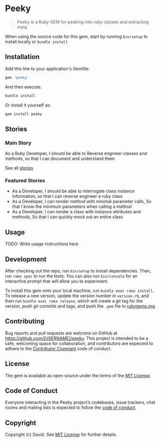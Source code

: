 # Peeky

> Peeky is a Ruby GEM for peaking into ruby classes and extracting meta

When using the source code for this gem, start by running `bin/setup` to install locally or `bundle install`

## Installation

Add this line to your application's Gemfile:

```ruby
gem 'peeky'
```

And then execute:

```bash
bundle install
```

Or install it yourself as:

```bash
gem install peeky
```

## Stories

### Main Story

As a Ruby Developer, I should be able to Reverse engineer classes and methods, so that I can document and understand them

See all [stories](./README-stories.md)

### Featured Stories

- As a Developer, I should be able to interrogate class instance information, so that I can reverse engineer a ruby class
- As a Developer, I can render method with minimal parameter calls, So that I know the minimum parameters when calling a method
- As a Developer, I can render a class with instance attributes and methods, So that I can quickly mock out an entire class

## Usage

TODO: Write usage instructions here

## Development

After checking out the repo, run `bin/setup` to install dependencies. Then, run `rake spec` to run the tests. You can also run `bin/console` for an interactive prompt that will allow you to experiment.

To install this gem onto your local machine, run `bundle exec rake install`. To release a new version, update the version number in `version.rb`, and then run `bundle exec rake release`, which will create a git tag for the version, push git commits and tags, and push the `.gem` file to [rubygems.org](https://rubygems.org).

## Contributing

Bug reports and pull requests are welcome on GitHub at https://github.com/[USERNAME]/peeky. This project is intended to be a safe, welcoming space for collaboration, and contributors are expected to adhere to the [Contributor Covenant](http://contributor-covenant.org) code of conduct.

## License

The gem is available as open source under the terms of the [MIT License](https://opensource.org/licenses/MIT).

## Code of Conduct

Everyone interacting in the Peeky project’s codebases, issue trackers, chat rooms and mailing lists is expected to follow the [code of conduct](https://github.com/[USERNAME]/peeky/blob/master/CODE_OF_CONDUCT.md).

## Copyright

Copyright (c) David. See [MIT License](LICENSE.txt) for further details.
